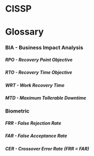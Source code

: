 # CISSP
# Glossary

### BIA - Business Impact Analysis
##### RPO - Recovery Point Objective
##### RTO - Recovery Time Objective
##### WRT - Work Recovery Time
##### MTD - Maximum Tollerable Downtime

### Biometric
##### FRR - False Rejection Rate
##### FAR - False Acceptance Rate
##### CER - Crossover Error Rate (FRR = FAR)
